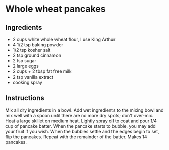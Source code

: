 # Whole wheat pancakes

## Ingredients
+ 2 cups white whole wheat flour, I use King Arthur
+ 4 1/2 tsp baking powder
+ 1/2 tsp kosher salt
+ 2 tsp ground cinnamon
+ 2 tsp sugar
+ 2 large eggs
+ 2 cups + 2 tbsp fat free milk
+ 2 tsp vanilla extract
+ cooking spray

## Instructions
Mix all dry ingredients in a bowl. Add wet ingredients to the mixing bowl and mix well with a spoon until there are no more dry spots; don't over-mix.
Heat a large skillet on medium heat. Lightly spray oil to coat and pour 1/4 cup of pancake batter. When the pancake starts to bubble, you may add your fruit if you wish. When the bubbles settle and the edges begin to set, flip the pancakes. Repeat with the remainder of the batter. Makes 14 pancakes.
